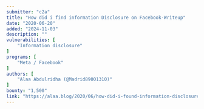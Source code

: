 ```yaml
---
submitter: "c2a"
title: "How did i find information Disclosure on Facebook-Writeup"
date: "2020-06-20"
added: "2024-11-03"
description: ""
vulnerabilities: [
    "Information disclosure"
]
programs: [
    "Meta / Facebook"
]
authors: [
    "Alaa Abdulridha (@Madrid89001310)"
]
bounty: "1,500"
link: "https://alaa.blog/2020/06/how-did-i-found-information-disclosure-on-facebook-writeup/"
---
```




